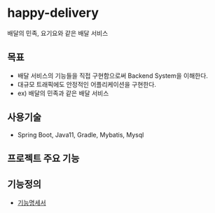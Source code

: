 # happy-delivery
배달의 민족, 요기요와 같은 배달 서비스


## 목표
* 배달 서비스의 기능들을 직접 구현함으로써 Backend System을 이해한다.
* 대규모 트래픽에도 안정적인 어플리케이션을 구현한다.
* ex) 배달의 민족과 같은 배달 서비스


## 사용기술
* Spring Boot, Java11, Gradle, Mybatis, Mysql


## 프로젝트 주요 기능


## 기능정의
* [기능명세서](https://github.com/f-lab-edu/happy-delivery/wiki/기능-명세서)


